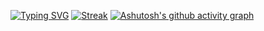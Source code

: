 [![Typing SVG](https://readme-typing-svg.demolab.com/?lines=Welcome+to+Ryan’s+GitHub;A+Interesting+atomic+nucleu&color=7E2065)](https://git.io/typing-svg)
[![Streak](https://github-readme-streak-stats.herokuapp.com/?user=tseshongfeeshur)](https://git.io/streak-stats)
[![Ashutosh's github activity graph](https://github-readme-activity-graph.cyclic.app/graph?username=tseshongfeeshur&bg_color=ffffff&color=7E2065&line=7E2065&custom_title=My+GitHub+Activities)](https://github.com/tseshongfeeshur/github-readme-activity-graph)
